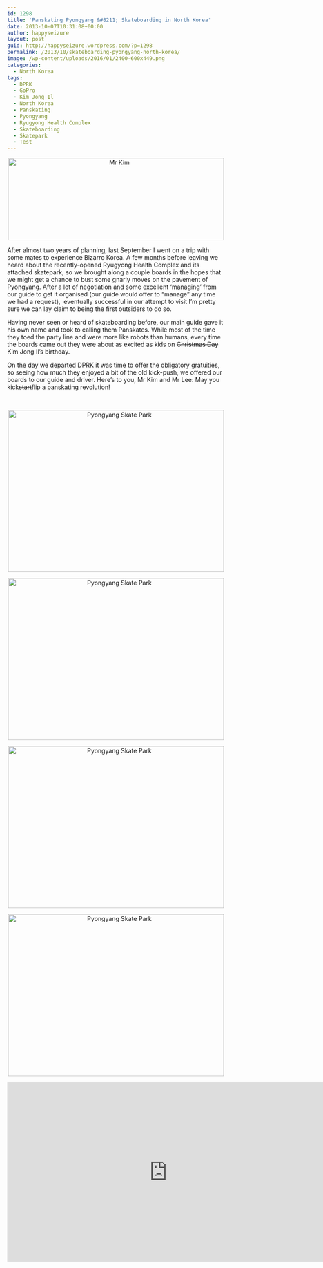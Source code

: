 ```yaml
---
id: 1298
title: 'Panskating Pyongyang &#8211; Skateboarding in North Korea'
date: 2013-10-07T10:31:08+00:00
author: happyseizure
layout: post
guid: http://happyseizure.wordpress.com/?p=1298
permalink: /2013/10/skateboarding-pyongyang-north-korea/
image: /wp-content/uploads/2016/01/2400-600x449.png
categories:
  - North Korea
tags:
  - DPRK
  - GoPro
  - Kim Jong Il
  - North Korea
  - Panskating
  - Pyongyang
  - Ryugyong Health Complex
  - Skateboarding
  - Skatepark
  - Test
---
```

<p style="text-align: center;">
  <a title="GOPR2491cropped by happyseizure, on Flickr" href="http://www.flickr.com/photos/104268996@N05/10133554956/"><img class="aligncenter" title="Mr Kim" src="http://farm4.staticflickr.com/3773/10133554956_8e829542e9.jpg" alt="Mr Kim" width="500" height="191" /></a>
</p>

After almost two years of planning, last September I went on a trip with some mates to experience Bizarro Korea. A few months before leaving we heard about the recently-opened Ryugyong Health Complex and its attached skatepark, so we brought along a couple boards in the hopes that we might get a chance to bust some gnarly moves on the pavement of Pyongyang. After a lot of negotiation and some excellent &#8216;managing&#8217; from our guide to get it organised (our guide would offer to &#8220;manage&#8221; any time we had a request),  eventually successful in our attempt to visit I&#8217;m pretty sure we can lay claim to being the first outsiders to do so.

Having never seen or heard of skateboarding before, our main guide gave it his own name and took to calling them Panskates. While most of the time they toed the party line and were more like robots than humans, every time the boards came out they were about as excited as kids on <del>Christmas Day</del> Kim Jong Il&#8217;s birthday.

On the day we departed DPRK it was time to offer the obligatory gratuities, so seeing how much they enjoyed a bit of the old kick-push, we offered our boards to our guide and driver. Here&#8217;s to you, Mr Kim and Mr Lee: May you kick<del>start</del>flip a panskating revolution!



&nbsp;

<p style="text-align: center;">
  <a title="GOPR3047 by happyseizure, on Flickr" href="http://www.flickr.com/photos/104268996@N05/10132903426/"><img class="aligncenter" title="Pyongyang Skate Park" src="http://farm8.staticflickr.com/7422/10132903426_627c279e02.jpg" alt="Pyongyang Skate Park" width="500" height="375" /></a>
</p>

<p style="text-align: center;">
  <a title="GOPR3051 by happyseizure, on Flickr" href="http://www.flickr.com/photos/104268996@N05/10132856906/"><img class="aligncenter" title="Pyongyang Skate Park" src="http://farm8.staticflickr.com/7308/10132856906_e81098df66.jpg" alt="Pyongyang Skate Park" width="500" height="375" /></a>
</p>

<p style="text-align: center;">
  <a title="GOPR3050 by happyseizure, on Flickr" href="http://www.flickr.com/photos/104268996@N05/10132880026/"><img class="aligncenter" title="Pyongyang Skate Park" src="http://farm6.staticflickr.com/5341/10132880026_7e07e3cf04.jpg" alt="Pyongyang Skate Park" width="500" height="375" /></a>
</p>

<p style="text-align: center;">
  <a title="GOPR3053 by happyseizure, on Flickr" href="http://www.flickr.com/photos/104268996@N05/10132891993/"><img class="aligncenter" title="Pyongyang Skate Park" src="http://farm8.staticflickr.com/7361/10132891993_af92dc7e95.jpg" alt="Pyongyang Skate Park" width="500" height="375" /></a>
</p>
<iframe width="740" height="416" src="https://www.youtube.com/embed/ZxLhO_FNVBU" title="YouTube video player" frameborder="0" allow="accelerometer; autoplay; clipboard-write; encrypted-media; gyroscope; picture-in-picture" allowfullscreen></iframe>